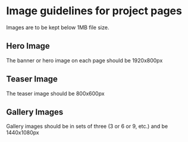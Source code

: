 # Image guidelines for project pages

Images are to be kept below 1MB file size.

## Hero Image

The banner or hero image on each page should be 1920x800px

## Teaser Image

The teaser image should be 800x600px

## Gallery Images

Gallery images should be in sets of three (3 or 6 or 9, etc.) and be 1440x1080px
